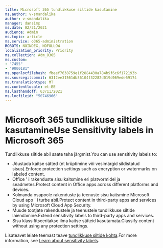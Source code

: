 ```yaml
---
title: Microsoft 365 tundlikkuse siltide kasutamine
ms.author: v-smandalika
author: v-smandalika
manager: dansimp
ms.date: 02/21/2021
audience: Admin
ms.topic: article
ms.service: o365-administration
ROBOTS: NOINDEX, NOFOLLOW
localization_priority: Priority
ms.collection: Adm_O365
ms.custom:
- "7455"
- "9000181"
ms.openlocfilehash: fbeef7638759e1f2884430a784b9f6c6f172193b
ms.sourcegitcommit: 6312ee31561db36104f32282d019d069ede69174
ms.translationtype: MT
ms.contentlocale: et-EE
ms.lasthandoff: 03/11/2021
ms.locfileid: "50746966"
---
```

# <a name="use-sensitivity-labels-in-microsoft-365"></a><span data-ttu-id="07b17-102">Microsoft 365 tundlikkuse siltide kasutamine</span><span class="sxs-lookup"><span data-stu-id="07b17-102">Use Sensitivity labels in Microsoft 365</span></span>

<span data-ttu-id="07b17-103">Tundlikkuse siltide abil saate teha järgmist.</span><span class="sxs-lookup"><span data-stu-id="07b17-103">You can use sensitivity labels to:</span></span>
- <span data-ttu-id="07b17-104">Jõustada kaitse sätted (nt krüptimine või vesimärgid sildistatud sisus).</span><span class="sxs-lookup"><span data-stu-id="07b17-104">Enforce protection settings such as encryption or watermarks on labeled content.</span></span>
- <span data-ttu-id="07b17-105">Office ' i rakenduste sisu kaitsmine eri platvormidel ja seadmetes.</span><span class="sxs-lookup"><span data-stu-id="07b17-105">Protect content in Office apps across different platforms and devices.</span></span>
- <span data-ttu-id="07b17-106">Kolmanda osapoole rakenduste ja teenuste sisu kaitsmine Microsoft Cloud app ' i turbe abil.</span><span class="sxs-lookup"><span data-stu-id="07b17-106">Protect content in third-party apps and services by using Microsoft Cloud App Security.</span></span>
- <span data-ttu-id="07b17-107">Muude tootjate rakendustele ja teenustele tundlikkuse siltide laiendamine.</span><span class="sxs-lookup"><span data-stu-id="07b17-107">Extend sensitivity labels to third-party apps and services.</span></span>
- <span data-ttu-id="07b17-108">Sisu klassifitseeritakse ilma kaitse sätteid kasutamata.</span><span class="sxs-lookup"><span data-stu-id="07b17-108">Classify content without using any protection settings.</span></span>

<span data-ttu-id="07b17-109">Lisateavet leiate teemast teave [tundlikkuse siltide kohta](https://docs.microsoft.com/microsoft-365/compliance/sensitivity-labels).</span><span class="sxs-lookup"><span data-stu-id="07b17-109">For more information, see [Learn about sensitivity labels](https://docs.microsoft.com/microsoft-365/compliance/sensitivity-labels).</span></span>